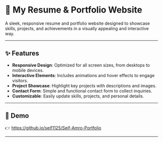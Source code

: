 # 💼 My Resume & Portfolio Website  

A sleek, responsive resume and portfolio website designed to showcase skills, projects, and achievements in a visually appealing and interactive way.  

---

## ✨ Features  
- **Responsive Design**: Optimized for all screen sizes, from desktops to mobile devices.  
- **Interactive Elements**: Includes animations and hover effects to engage visitors.  
- **Project Showcase**: Highlight key projects with descriptions and images.  
- **Contact Form**: Simple and functional contact form to collect inquiries.  
- **Customizable**: Easily update skills, projects, and personal details.  

---

## 🚀 Demo  
👉 https://github.io/seif1125/Seif-Amro-Portfolio

---
